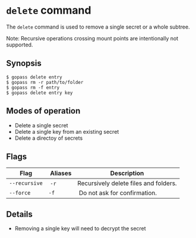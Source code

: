 # `delete` command

The `delete` command is used to remove a single secret or a whole subtree.

Note: Recursive operations crossing mount points are intentionally not supported.

## Synopsis

```
$ gopass delete entry
$ gopass rm -r path/to/folder
$ gopass rm -f entry
$ gopass delete entry key
```

## Modes of operation

* Delete a single secret
* Delete a single key from an existing secret
* Delete a directoy of secrets

## Flags

Flag | Aliases | Description
---- | ------- | -----------
`--recursive` | `-r` | Recursively delete files and folders.
`--force` | `-f` | Do not ask for confirmation.

## Details

* Removing a single key will need to decrypt the secret
